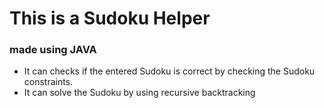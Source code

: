 # This is a Sudoku Helper
### made using JAVA 
- It can checks if the entered Sudoku is correct by checking the Sudoku constraints.
- It can solve the Sudoku by using recursive backtracking
